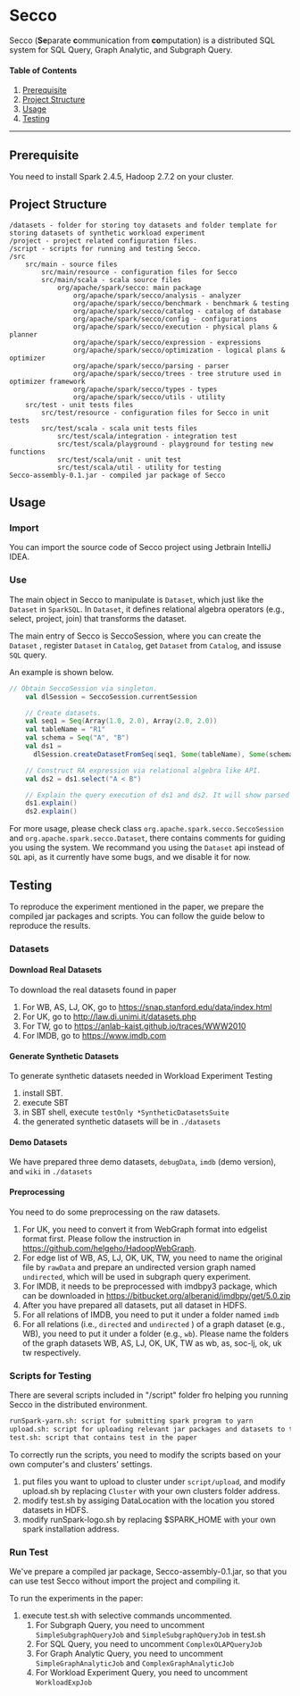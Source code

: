 # Secco

Secco (**Se**parate **c**ommunication from **co**mputation) is a distributed SQL system for SQL Query, Graph Analytic, and Subgraph Query.

#### Table of Contents
1. [Prerequisite](#Prerequisite)
2. [Project Structure](#Project-Structure)
3. [Usage](#Usage)
4. [Testing](#Testing)

------

## Prerequisite

You need to install Spark 2.4.5, Hadoop 2.7.2 on your cluster.

## Project Structure

```
/datasets - folder for storing toy datasets and folder template for storing datasets of synthetic workload experiment
/project - project related configuration files.
/script - scripts for running and testing Secco.
/src
	src/main - source files
		src/main/resource - configuration files for Secco
		src/main/scala - scala source files 
			org/apache/spark/secco: main package
				org/apache/spark/secco/analysis - analyzer
				org/apache/spark/secco/benchmark - benchmark & testing
				org/apache/spark/secco/catalog - catalog of database
				org/apache/spark/secco/config - configurations
				org/apache/spark/secco/execution - physical plans & planner
				org/apache/spark/secco/expression - expressions
				org/apache/spark/secco/optimization - logical plans & optimizer
				org/apache/spark/secco/parsing - parser
				org/apache/spark/secco/trees - tree struture used in optimizer framework
				org/apache/spark/secco/types - types
				org/apache/spark/secco/utils - utility
	src/test - unit tests files
		src/test/resource - configuration files for Secco in unit tests
		src/test/scala - scala unit tests files
			src/test/scala/integration - integration test
			src/test/scala/playground - playground for testing new functions
			src/test/scala/unit - unit test
			src/test/scala/util - utility for testing
Secco-assembly-0.1.jar - compiled jar package of Secco
```

## Usage

### Import

You can import the source code of Secco project using Jetbrain IntelliJ IDEA. 

### Use

The main object in Secco to manipulate is `Dataset`, which just like the `Dataset` in `SparkSQL`. In `Dataset`, it defines relational algebra operators (e.g., select, project, join) that transforms the dataset.

The main entry of Secco is SeccoSession, where you can create the `Dataset` , register `Dataset` in `Catalog`, get `Dataset` from `Catalog`, and issuse `SQL` query.

An example is shown below.

```scala
// Obtain SeccoSession via singleton.
    val dlSession = SeccoSession.currentSession

    // Create datasets.
    val seq1 = Seq(Array(1.0, 2.0), Array(2.0, 2.0))
    val tableName = "R1"
    val schema = Seq("A", "B")
    val ds1 =
      dlSession.createDatasetFromSeq(seq1, Some(tableName), Some(schema))

    // Construct RA expression via relational algebra like API.
    val ds2 = ds1.select("A < B")

    // Explain the query execution of ds1 and ds2. It will show parsed plan, analyzed plan, optimized plan, execution plan.
    ds1.explain()
    ds2.explain()
```

For more usage, please check class  `org.apache.spark.secco.SeccoSession` and `org.apache.spark.secco.Dataset`, there contains comments for guiding you using the system.  We recommand you using the `Dataset` api instead of `SQL` api, as it currently have some bugs, and we disable it for now.

## Testing

To reproduce the experiment mentioned in the paper, we prepare the compiled jar packages and scripts. You can follow the guide below to reproduce the results.

### Datasets

#### Download Real Datasets

To download the real datasets found in paper

1. For WB, AS, LJ, OK, go to https://snap.stanford.edu/data/index.html
2. For UK, go to http://law.di.unimi.it/datasets.php
3. For TW, go to https://anlab-kaist.github.io/traces/WWW2010
4. For IMDB, go to https://www.imdb.com 

#### Generate Synthetic Datasets

To generate synthetic datasets needed in Workload Experiment Testing

1. install SBT.
2. execute SBT
3. in SBT shell, execute `testOnly *SyntheticDatasetsSuite`
4. the generated synthetic datasets will be in `./datasets`

#### Demo Datasets

We have prepared three demo datasets, `debugData`, `imdb` (demo version), and `wiki` in `./datasets`

#### Preprocessing

You need to do some preprocessing on the raw datasets.

1. For UK, you need to convert it from WebGraph format into edgelist format first. Please follow the instruction in https://github.com/helgeho/HadoopWebGraph.
2. For edge list of WB, AS, LJ, OK, UK, TW,  you need to name the original file by `rawData` and prepare an undirected version graph named `undirected`, which will be used in subgraph query experiment.
3. For IMDB, it needs to be preprocessed with imdbpy3 package, which can be downloaded in https://bitbucket.org/alberanid/imdbpy/get/5.0.zip
4. After you have prepared all datasets, put all dataset in HDFS. 
5. For all relations of IMDB, you need to put it under a folder named `imdb`
6. For all relations (i.e., `directed` and `undirected` ) of a graph dataset (e.g., WB), you need to put it under a folder (e.g., `wb`). Please name the folders of the graph datasets WB, AS, LJ, OK, UK, TW as wb, as, soc-lj, ok, uk tw respectively. 

### Scripts for Testing

There are several scripts included in "/script" folder fro helping you running Secco in the distributed environment.

```tex
runSpark-yarn.sh: script for submitting spark program to yarn
upload.sh: script for uploading relevant jar packages and datasets to the remote cluters
test.sh: script that contains test in the paper
```

To correctly run the scripts, you need to modify the scripts based on your own computer's and clusters' settings.

1. put files you want to upload to cluster under `script/upload`, and modify upload.sh by replacing `Cluster` with your own clusters folder address. 
2. modify test.sh by assiging DataLocation with the location you stored datasets in HDFS.
3. modify runSpark-logo.sh by replacing $SPARK_HOME with your own spark installation address. 

### Run Test

We've prepare a compiled jar package, Secco-assembly-0.1.jar, so that you can use test Secco without import the project and compiling it. 

To run the experiments in the paper:

1. execute test.sh with selective commands uncommented.
   1. For Subgraph Query, you need to uncomment `SimpleSubgraphQueryJob` and `SimpleSubgraphQueryJob` in test.sh
   2. For SQL Query, you need to uncomment `ComplexOLAPQueryJob`
   3. For Graph Analytic Query, you need to uncomment `SimpleGraphAnalyticJob` and `ComplexGraphAnalyticJob`
   4. For Workload Experiment Query, you need to uncomment `WorkloadExpJob`
